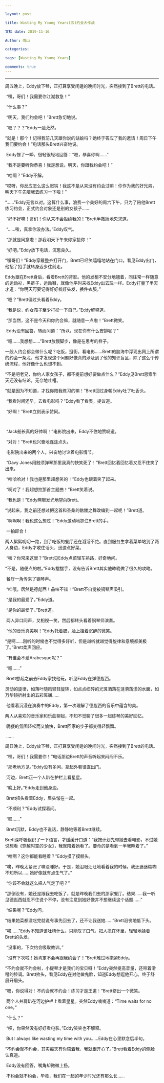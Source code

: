 ```yaml
---

layout: post 

title: Wasting My Young Years(五)约会大作战

文档 date: 2019-11-16 

Author: 雨山 

categories:  

tags: [Wasting My Young Years] 

comments: true 
---
```


---



​		周五晚上，Eddy放下琴，正打算享受闲适的晚间时光，突然接到了Brett的电话。

​		“嘿，哥们！我需要你江湖救急！”

​		“什么事？”

​		“明天，我们约会吧！”Brett急切地说。

​		“嗯？？？”Eddy一脸茫然。

​		“就是！那个！记得我前几天跟你说的姑娘吗？她终于答应了我的邀请！周日下午我们要约会！”电话那头Brett兴奋地说。

​		Eddy愣了一瞬，很轻很轻地回答：“嗯，恭喜你啊……”

​		“我不是要听你恭喜！我是想说，明天，你跟我约会吧！”

​		“哈啊？”Eddy不解。

​		“哎呀，你反应怎么这么迟钝！我这不是从来没有约会过嘛！你作为我的好兄弟，明天下午先陪我去练习一下啦！”

​		“……”Eddy无言以对。这算什么事，浪费一个美好的周六下午，只为了陪他Brett练习约会，正式约会对象还是别的女孩子……

​		“好不好嘛！哥们！你从来不会拒绝我的！”Brett半撒娇地央求道。

​		“……唉，真拿你没办法。”Eddy叹气。

​		“那就是同意啦！那我明天下午来你家接你！”

​		“好吧。”Eddy放下电话，沉思良久。

 

​		“嘿哥们！”Eddy穿戴整齐打开门，Brett已经笑嘻嘻地站在门口，看见Eddy出门，他招了招手就转身迈步往前走。

​		Eddy跟在Brett身后，看着Brett的背影。他的发梢不安分地翘着，同往常一样随意的运动衫，黑裤子，运动鞋，就像他平时来找Eddy出去玩一样。Eddy打量了半天才道：“你明天可要记得好好梳好头发，换件衣服。”

​		“嗯？”Brett偏过头看着Eddy。

​		“我是说，约女孩子至少打扮一下自己。”Eddy解释道。

​		“那当然，这不是今天和你约会嘛，就随意一点啦！”Brett微笑。

​		Eddy没有回答，转而问道：“所以，现在你有什么安排呢？”

​		“嗯……我想想……”Brett放慢脚步，像是在思考的样子。

 

​		一般人约会都会做什么呢？吃饭，逛街，看电影……Brett的脑海中浮现出网上所谓的约会一条龙，他才发现这个问题好像真的涉及到了他的知识盲区，除了这么个传统流程，他好像什么也想不到。

 

​		“不是吧老兄，你约人家女孩子，都不提前想好要做点什么？”Eddy见Brett思索半天还没有结论，无奈地吐槽。

​		“就是因为不知道，才找你陪我练习的嘛！”Brett回过身朝Eddy吐了吐舌头。

​		“我看时间还早，去看电影吗？”Eddy看了看表，提议道。

​		“好啊！”Brett立刻表示赞同。

​	

​		“Jack船长真的好帅啊！”电影院出来，Eddy不住地赞叹道。

​		“对对！”Brett也兴奋地连连点头。

​		电影院出来的两个人，兴奋地讨论着电影情节。

​		“Davy Jones用触须弹琴那里我真的快笑死了！”Brett回忆着回忆着又忍不住笑了出来。

​		“哈哈哈对！我也是那里超想笑的！”Eddy也跟着笑了起来。

​		“啊对了！我超想拉那首主题曲！”Brett笑着说。

​		“我也是！”Eddy两眼发光地望向Brett。

​		“说起来，我之前还想过把这首和圣桑的骷髅之舞改编到一起呢！”Brett道。

​		“啊啊啊！我也这么想过！”Eddy激动地抓住Brett的手。

​		一拍即合！

 

​		两人絮絮叨叨一路，到了吃饭的餐厅还在滔滔不绝。直到服务生拿着菜单站到了两人身边，Eddy才收住话头，迅速点好菜。

​		“咦？你常来这里？”Brett见Eddy点菜轻车熟路，好奇地问。

​		“不是，随便点的啦。”Eddy摆摆手，没有告诉Brett其实他昨晚做了很久的攻略。

 

​		餐厅一角传来了钢琴声。

​		“哇哦，居然是德彪西！品味不错！”Brett不自觉被钢琴声吸引。

​		“是我的最爱了。”Eddy道。

​		“是你的最爱了。”Brett道。

​		两人异口同声，又相视一笑，然后都转头看着钢琴师演奏。

 

​		“他的音乐真美啊！”Eddy托着腮，脸上挂着沉醉的微笑。

​		“是啊……刚听的时候也不觉得多好听，但是越听就越觉得旋律和意境都美极了。”Brett柔声回应。

​		“有谁会不爱Arabesque呢？”

​		“嗯……”

 

​		Brett想起之前去Eddy家找他玩，听见Eddy在弹德彪西。

​		灵动的旋律，如落叶随风轻轻旋转，如点点细碎的光斑洒落在涟漪荡漾的水面，如万华镜折射出的五彩斑斓……

​		他看着沉浸在演奏中的Eddy，第一次理解了德彪西的音乐中蕴含的美。

 

​		两人从喜欢的音乐家和乐曲聊起，不知不觉聊了很多一起练琴的美好回忆。

​		晚餐的氛围轻松而又愉快，Brett回家的步子都变得轻飘飘。

​		……

 

​		周日晚上，Eddy放下琴，正打算享受闲适的晚间时光，突然接到了Brett的电话。

​		“嘿，哥们！我需要你！”电话那边Brett的声音听起来闷闷不乐。

​		“那老地方见。”Eddy没有多问，拿起外套径直出门。

 

​		河边，Brett正一个人趴在护栏上看星星。

​		“晚上好。”Eddy走到他身边。

​		Brett扭头看着Eddy，眉头皱在一起。

​		“不顺利？”Eddy试探着问。

​		“嗯……”

​		Brett沉默，Eddy也不说话，静静地等着Brett继续。

 

​		Brett深呼吸组织了一下语言，才缓缓开口道：“我按计划先带她去看电影，不过她说想看《穿越时空的少女》，我就陪着她看了。要命的是看到一半我睡着了。”

​		“哈啊？这你都能看睡着？”Eddy摸了摸额头。

​		“唉，昨晚太紧张了嘛没睡好。于是，她泪眼汪汪地看着我的时候，我还迷迷糊糊不知所以……她好像就有点生气了。”

​		“你该不会就这么把人气走了吧？”

​		“那倒没有，她还是跟我去吃饭了，就是昨晚我们去的那家餐厅。结果……我一听见德彪西就忍不住说个不停，没有注意到她好像并不想继续这个话题……”

​		“结果呢？”Eddy问。

​		“结果她菜都没吃完就说有事先回去了，还不让我送她……”Brett沮丧地低下头。

 

​		“唉……”Eddy不知道该吐槽什么，只能叹了口气，把人揽在怀里，轻轻地揉着Brett的头发。

​		“没事的，下次约会吸取教训。”

​		“没有下次啦！她肯定不会再跟我约会了！”Brett难过地抱紧Eddy。

​		“不约会就不约会啦，小提琴才是我们的宝贝呀！”Eddy突然提高音量，还带着滑稽的腔调。Brett抬头，看见Eddy在对他做鬼脸，知道Eddy想逗他开心，终于舒展开眉头。

​		“嗯，你说得对！不约会就不约会！练习才是王道！”Brett挤出一个微笑。

 

​		两个人并肩趴在河边护栏上看着星星。突然Eddy喃喃道：“Time waits for no one。”

​		“什么？”

​		“哎，你果然没有好好看电影。”Eddy笑笑也不解释。

​		But I always like wasting my time with you……Eddy在心里默念后半句。

 

​		“不约会就不约会，其实每天有你陪着我，我就很开心了。”Brett看着Eddy的侧脸认真道。

​		Eddy没有回答，嘴角却微微上扬。

 

​		不约会就不约会，毕竟，我们在一起的年少时光还有那么长……